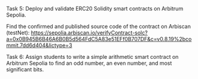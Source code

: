 Task 5: Deploy and validate ERC20 Solidity smart contracts on Arbitrum Sepolia.

Find the confirmed and published source code of the contract on Arbiscan (testNet): https://sepolia.arbiscan.io/verifyContract-solc?a=0x0B945B6B46A6B0B5d564FdC5A83e51EFf0B707DF&c=v0.8.19%2bcommit.7dd6d404&lictype=3

Task 6: Assign students to write a simple arithmetic smart contract on Arbitrum Sepolia to find an odd number, an even number, and most significant bits.

